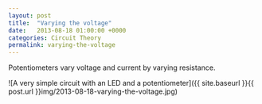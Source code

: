 ```yaml
---
layout: post
title:  "Varying the voltage"
date:   2013-08-18 01:00:00 +0000
categories: Circuit Theory
permalink: varying-the-voltage
---
```

Potentiometers vary voltage and current by varying resistance.

![A very simple circuit with an LED and a potentiometer]({{ site.baseurl }}{{ post.url }}img/2013-08-18-varying-the-voltage.jpg)

